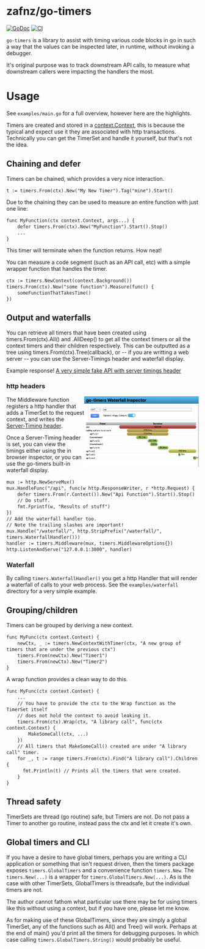 # zafnz/go-timers
[![GoDoc](https://godoc.org/github.com/zafnz/go-timers?status.svg)](https://godoc.org/github.com/zafnz/go-timers)
[![CI](https://github.com/zafnz/go-timers/actions/workflows/main.yml/badge.svg)](https://github.com/zafnz/go-timers/actions/workflows/main.yml)

`go-timers` is a library to assist with timing various code blocks in go in such a way that the values can be 
inspected later, in runtime, without invoking a debugger.

It's original purpose was to track downstream API calls, to measure 
what downstream callers were impacting the handlers the most. 

# Usage

See `examples/main.go` for a full overview, however here are the highlights.

Timers are created and stored in a [context.Context](https://pkg.go.dev/context), this is because the typical
and expect use it they are associated with http transactions. Technically you can get the TimerSet and handle
it yourself, but that's not the idea. 

## Chaining and defer
Timers can be chained, which provides a very nice interaction.
```
t := timers.From(ctx).New("My New Timer").Tag("mine").Start()
```
Due to the chaining they can be used to measure an entire function with just one line:
```
func MyFunction(ctx context.Context, args...) {
    defer timers.From(ctx).New("MyFunction").Start().Stop()
    ...
}
```
This timer will terminate when the function returns. How neat!

You can measure a code segment (such as an API call, etc) with a simple wrapper function that handles the
timer.
```
ctx := timers.NewContext(context.Background())
timers.From(ctx).New("some function").Measure(func() {
    someFunctionThatTakesTime()
})
```

## Output and waterfalls
You can retrieve all timers that have been created using timers.From(ctx).All() and .AllDeep() to get
all the context timers or all the context timers and their children respectively. This can be outputted
as a tree using timers.From(ctx).Tree(callback), or -- if you are writting a web server -- you can use
the Server-Timings header and waterfall display.

Example response! [A very simple fake API with server timings header](https://ovm3l6ntfnnygl2mvv3t5hpq740dnarj.lambda-url.us-west-1.on.aws/f?url=%2Fapi&angry-colors=true)

### http headers
<img align="right" src="waterfall.png" alt="waterfall example" width="300"/>
The Middleware function registers a http handler that adds a TimerSet to the request context, and writes
the <a href="https://developer.mozilla.org/en-US/docs/Web/HTTP/Headers/Server-Timing">Server-Timing header</a>. 

Once a Server-Timing header is set, you can view the timings either using the in browser inspector, or you
can use the go-timers built-in waterfall display.

```
mux := http.NewServeMux()
mux.HandleFunc("/api", func(w http.ResponseWriter, r *http.Request) {
    defer timers.From(r.Context()).New("Api Function").Start().Stop()
    // Do stuff.
    fmt.Fprintf(w, "Results of stuff")
})
// Add the waterfall handler too.
// Note the trailing slashes are important!
mux.Handle("/waterfall/", http.StripPrefix("/waterfall/", timers.WaterfallHandler()))
handler := timers.Middleware(mux, timers.MiddlewareOptions{})
http.ListenAndServe("127.0.0.1:3000", handler)
```

### Waterfall
By calling `timers.WaterfallHandler()` you get a http Handler that will render a waterfall of calls to your
web process. See the `examples/waterfall` directory for a very simple example. 

## Grouping/children
Timers can be grouped by deriving a new context.
```
func MyFunc(ctx context.Context) {
    newCtx, _ := timers.NewContextWithTimer(ctx, "A new group of timers that are under the previous ctx")  
    timers.From(newCtx).New("Timer1")
    timers.From(newCtx).New("Timer2")
}
```

A wrap function provides a clean way to do this. 
```
func MyFunc(ctx context.Context) {
    ...
    // You have to provide the ctx to the Wrap function as the TimerSet itself
    // does not hold the context to avoid leaking it. 
    timers.From(ctx).Wrap(ctx, "A library call", func(ctx context.Context) {
        MakeSomeCall(ctx, ...)
    })
    // All timers that MakeSomeCall() created are under "A library call" timer. 
    for _, t := range timers.From(ctx).Find("A library call").Children {
      fmt.Println(t) // Prints all the timers that were created.
    }
}
```
 
## Thread safety

TimerSets are thread (go routine) safe, but Timers are not. Do not pass a Timer to another go routine, instead
pass the ctx and let it create it's own. 

## Global timers and CLI

If you have a desire to have global timers, perhaps you are writing a CLI application or something that isn't
request driven, then the timers package exposes `timers.GlobalTimers` and a convenience function `timers.New`.
The `timers.New(...)` is a wrapper for `timers.GlobalTimers.New(...)`. As is the case with other TimerSets,
GlobalTimers is threadsafe, but the individual timers are not. 

The author cannot fathom what particular use there may be for using timers like this without using a context,
but if you have one, please let me know. 

As for making use of these GlobalTimers, since they are simply a global TimerSet, any of the functions such as
All() and Tree() will work. Perhaps at the end of main() you'd print all the timers for debugging purposes.
In which case calling `timers.GlobalTimers.String()` would probably be useful.
